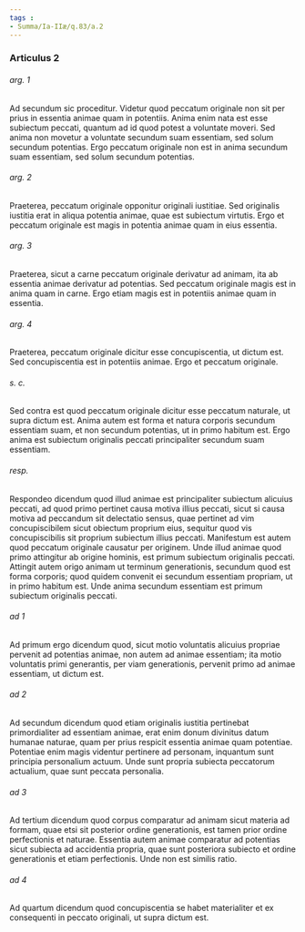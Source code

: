 ```yaml
---
tags : 
- Summa/Ia-IIæ/q.83/a.2
---
```


### Articulus 2

###### arg. 1
Ad secundum sic proceditur. Videtur quod peccatum originale non sit per prius in essentia animae quam in potentiis. Anima enim nata est esse subiectum peccati, quantum ad id quod potest a voluntate moveri. Sed anima non movetur a voluntate secundum suam essentiam, sed solum secundum potentias. Ergo peccatum originale non est in anima secundum suam essentiam, sed solum secundum potentias.

###### arg. 2
Praeterea, peccatum originale opponitur originali iustitiae. Sed originalis iustitia erat in aliqua potentia animae, quae est subiectum virtutis. Ergo et peccatum originale est magis in potentia animae quam in eius essentia.

###### arg. 3
Praeterea, sicut a carne peccatum originale derivatur ad animam, ita ab essentia animae derivatur ad potentias. Sed peccatum originale magis est in anima quam in carne. Ergo etiam magis est in potentiis animae quam in essentia.

###### arg. 4
Praeterea, peccatum originale dicitur esse concupiscentia, ut dictum est. Sed concupiscentia est in potentiis animae. Ergo et peccatum originale.

###### s. c.
Sed contra est quod peccatum originale dicitur esse peccatum naturale, ut supra dictum est. Anima autem est forma et natura corporis secundum essentiam suam, et non secundum potentias, ut in primo habitum est. Ergo anima est subiectum originalis peccati principaliter secundum suam essentiam.

###### resp.
Respondeo dicendum quod illud animae est principaliter subiectum alicuius peccati, ad quod primo pertinet causa motiva illius peccati, sicut si causa motiva ad peccandum sit delectatio sensus, quae pertinet ad vim concupiscibilem sicut obiectum proprium eius, sequitur quod vis concupiscibilis sit proprium subiectum illius peccati. Manifestum est autem quod peccatum originale causatur per originem. Unde illud animae quod primo attingitur ab origine hominis, est primum subiectum originalis peccati. Attingit autem origo animam ut terminum generationis, secundum quod est forma corporis; quod quidem convenit ei secundum essentiam propriam, ut in primo habitum est. Unde anima secundum essentiam est primum subiectum originalis peccati.

###### ad 1
Ad primum ergo dicendum quod, sicut motio voluntatis alicuius propriae pervenit ad potentias animae, non autem ad animae essentiam; ita motio voluntatis primi generantis, per viam generationis, pervenit primo ad animae essentiam, ut dictum est.

###### ad 2
Ad secundum dicendum quod etiam originalis iustitia pertinebat primordialiter ad essentiam animae, erat enim donum divinitus datum humanae naturae, quam per prius respicit essentia animae quam potentiae. Potentiae enim magis videntur pertinere ad personam, inquantum sunt principia personalium actuum. Unde sunt propria subiecta peccatorum actualium, quae sunt peccata personalia.

###### ad 3
Ad tertium dicendum quod corpus comparatur ad animam sicut materia ad formam, quae etsi sit posterior ordine generationis, est tamen prior ordine perfectionis et naturae. Essentia autem animae comparatur ad potentias sicut subiecta ad accidentia propria, quae sunt posteriora subiecto et ordine generationis et etiam perfectionis. Unde non est similis ratio.

###### ad 4
Ad quartum dicendum quod concupiscentia se habet materialiter et ex consequenti in peccato originali, ut supra dictum est.

